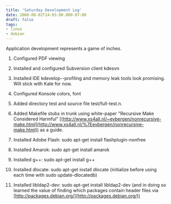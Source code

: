 ```yaml
---
title: 'Saturday Development Log'
date: 2008-08-02T14:03:00.000-07:00
draft: false
tags: 
- linux
- debian
---
```


Application development represents a game of inches.  

1.  Configured PDF viewing
2.  Installed and configured Subversion client kdesvn
3.  Installed IDE kdevelop--profiling and memory leak tools look promising. Will stick with Kate for now.
4.  Configured Konsole colors, font
5.  Added directory test and source file test/full-test.n.
6.  Added Makefile stubs in trunk using white-paper "Recursive Make Considered Harmful" [(http://www.xs4all.nl/~evbergen/nonrecursive-make.html](http://www.xs4all.nl/%7Eevbergen/nonrecursive-make.html)) as a guide.  
    
7.  Installed Adobe Flash: sudo apt-get install flashplugin-nonfree
8.  Installed Amarok: sudo apt-get install amarok
9.  Installed g++: sudo apt-get install g++
10.  Installed dlocate: sudo apt-get install dlocate (initialize before using each time with sudo update-dlocatedb)
11.  Installed libldap2-dev: sudo apt-get install libldap2-dev (and in doing so learned the value of finding which packages contain header files via [http://packages.debian.org/](http://packages.debian.org/))